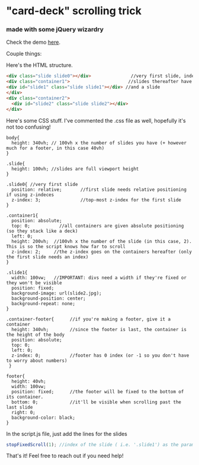 # "card-deck" scrolling trick
### made with some jQuery wizardry

Check the demo [here](http://www.jermaine.fyi/card-deck).

Couple things:

Here's the HTML structure.

```html
<div class="slide slide0"></div>               //very first slide, indexed at 0
<div class="container1">                      //slides thereafter have a container...
<div id="slide1" class="slide slide1"></div> //and a slide	
</div>
<div class="container2">
  <div id="slide2" class="slide slide2"></div>
</div>
```

Here's some CSS stuff. I've commented the .css file as well, hopefully it's not too confusing!

    body{
      height: 340vh; // 100vh x the number of slides you have (+ however much for a footer, in this case 40vh)
    }

    .slide{
      height: 100vh; //slides are full viewport height
    }

    .slide0{ //very first slide
      position: relative;       //first slide needs relative positioning if using z-indeces
      z-index: 3;               //top-most z-index for the first slide
    }
    
    .container1{	
      position: absolute;	
      top: 0;	        //all containers are given absolute positioning (so they stack like a deck)
      left: 0;	
      height: 200vh;  //100vh x the number of the slide (in this case, 2). This is so the script knows how far to scroll	
      z-index: 2;     //the z-index goes on the containers hereafter (only the first slide needs an index)
    }
    
    .slide1{    
      width: 100vw;   //IMPORTANT: divs need a width if they're fixed or they won't be visible  
      position: fixed;	
      background-image: url(slide2.jpg); 
      background-position: center;    
      background-repeat: none;
    }
    
    .container-footer{      //if you're making a footer, give it a container
      height: 340vh;        //since the footer is last, the container is the height of the body  
      position: absolute;  
      top: 0;  
      left: 0;  
      z-index: 0;           //footer has 0 index (or -1 so you don't have to worry about numbers)
     }

    footer{  
      height: 40vh;  
      width: 100vw;  
      position: fixed;      //the footer will be fixed to the bottom of its container.
      bottom: 0;            //it'll be visible when scrolling past the last slide
      right: 0;  
      background-color: black;
    }

In the script.js file, just add the lines for the slides

```javascript
stopFixedScroll(1); //index of the slide ( i.e. '.slide1') as the parameter
```

That's it! Feel free to reach out if you need help!
